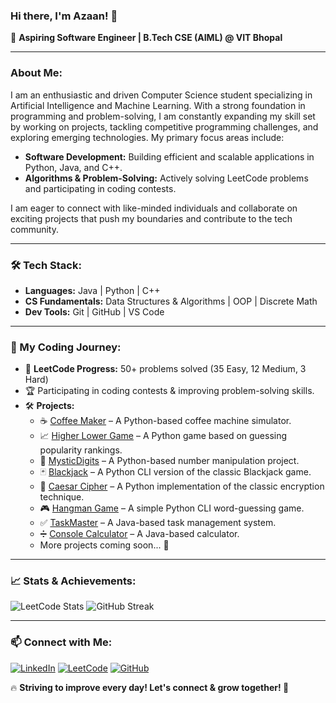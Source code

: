 ### Hi there, I'm Azaan! 👋

🚀 **Aspiring Software Engineer | B.Tech CSE (AIML) @ VIT Bhopal**

---

###  About Me:
I am an enthusiastic and driven Computer Science student specializing in Artificial Intelligence and Machine Learning. With a strong foundation in programming and problem-solving, I am constantly expanding my skill set by working on projects, tackling competitive programming challenges, and exploring emerging technologies. My primary focus areas include:
- **Software Development:** Building efficient and scalable applications in Python, Java, and C++.
- **Algorithms & Problem-Solving:** Actively solving LeetCode problems and participating in coding contests.

I am eager to connect with like-minded individuals and collaborate on exciting projects that push my boundaries and contribute to the tech community.


---

### 🛠 Tech Stack:
- **Languages:** Java | Python | C++
- **CS Fundamentals:** Data Structures & Algorithms | OOP | Discrete Math
- **Dev Tools:** Git | GitHub | VS Code

---

### 🚀 My Coding Journey:
- 🔢 **LeetCode Progress:** 50+ problems solved (35 Easy, 12 Medium, 3 Hard)
- 🏆 Participating in coding contests & improving problem-solving skills.
- 🛠 **Projects:**
  - ☕ [Coffee Maker](https://github.com/NomadBeetle/Coffee-Maker) – A Python-based coffee machine simulator.
  - 📈 [Higher Lower Game](https://github.com/NomadBeetle/Higher-Lower-Game) – A Python game based on guessing popularity rankings.
  - 🔢 [MysticDigits](https://github.com/NomadBeetle/MysticDigits) – A Python-based number manipulation project.
  - 🃏 [Blackjack](https://github.com/NomadBeetle/Blackjack) – A Python CLI version of the classic Blackjack game.
  - 🔐 [Caesar Cipher](https://github.com/NomadBeetle/Caesar-Cipher) – A Python implementation of the classic encryption technique.
  - 🎮 [Hangman Game](https://github.com/NomadBeetle/Hangman) – A simple Python CLI word-guessing game.
  - ✅ [TaskMaster](https://github.com/NomadBeetle/TaskMaster) – A Java-based task management system.
  - ➗ [Console Calculator](https://github.com/NomadBeetle/Console-Calculator) – A Java-based calculator.
  - More projects coming soon... 👀

---

### 📈 Stats & Achievements:
![LeetCode Stats](https://leetcard.jacoblin.cool/NomadBeetle?theme=dark&font=Abel&ext=contest)
![GitHub Streak](https://github-readme-streak-stats.herokuapp.com/?user=NomadBeetle&theme=dark&hide_border=true)

---

### 📫 Connect with Me:
[![LinkedIn](https://img.shields.io/badge/-LinkedIn-blue?style=flat&logo=linkedin)](https://www.linkedin.com/in/azaan-ahmed-a738b4332/)
[![LeetCode](https://img.shields.io/badge/-LeetCode-orange?style=flat&logo=leetcode)](https://leetcode.com/u/NomadBeetle/)
[![GitHub](https://img.shields.io/badge/-GitHub-black?style=flat&logo=github)](https://github.com/NomadBeetle)

🔥 **Striving to improve every day! Let's connect & grow together! 🚀**
